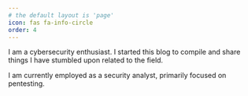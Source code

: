 ```yaml
---
# the default layout is 'page'
icon: fas fa-info-circle
order: 4
---
```


I am a cybersecurity enthusiast. I started this blog to compile and share things I have stumbled upon related to the field. 


I am currently employed as a security analyst, primarily focused on pentesting.
